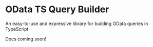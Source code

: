 # OData TS Query Builder

An easy-to-use and expressive library for building OData queries in TypeScript

Docs coming soon!